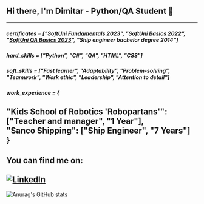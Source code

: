 ## Hi there, I'm Dimitar - Python/QA Student 👋
--- 
##### certificates = ["[SoftUni Fundamentals 2023](https://softuni.bg/certificates/details/167209/1ba07492)", "[SoftUni Basics 2022](https://softuni.bg/certificates/details/146391/dc338052)", "[SoftUni QA Basics 2023](https://softuni.bg/certificates/details/154598/7dc914b6)", "Ship engineer bachelor degree 2014"]
##### hard_skills = ["Python", "C#", "QA", "HTML", "CSS"]
##### soft_skills = ["Fast learner", "Adaptability", "Problem-solving", "Teamwork", "Work ethic", "Leadership", "Attention to detail"]

##### work_experience = {<br>
"Kids School of Robotics 'Robopartans'": ["Teacher and manager", "1 Year"],<br>
"Sanco Shipping": ["Ship Engineer", "7 Years"]<br>
}
---
You can find me on:
<br>
<br>[![LinkedIn](https://img.shields.io/badge/linkedin-%230077B5.svg?style=for-the-badge&logo=linkedin&logoColor=white)](https://www.linkedin.com/in/dimitar-tamahkyarov-6a6684186/)
---
![Anurag's GitHub stats](https://github-readme-stats.vercel.app/api?username=DimitarTamahkyarov&show_icons=true&theme=highcontrast)


